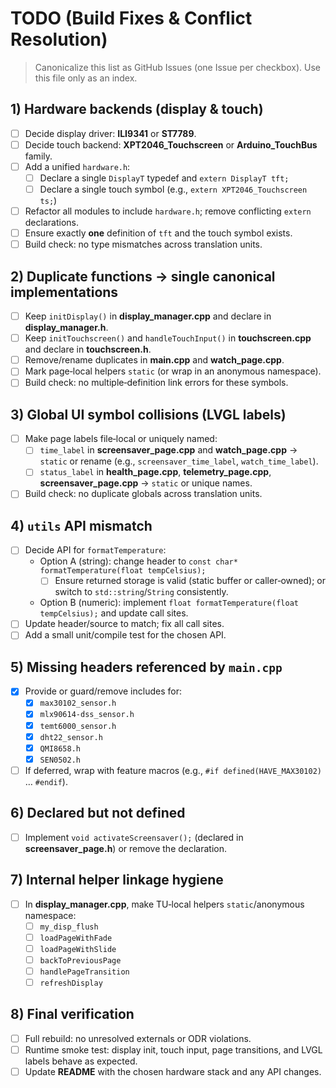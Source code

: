 # TODO (Build Fixes & Conflict Resolution)

> Canonicalize this list as GitHub Issues (one Issue per checkbox). Use this file only as an index.

## 1) Hardware backends (display & touch)
- [ ] Decide display driver: **ILI9341** or **ST7789**.
- [ ] Decide touch backend: **XPT2046_Touchscreen** or **Arduino_TouchBus** family.
- [ ] Add a unified `hardware.h`:
  - [ ] Declare a single `DisplayT` typedef and `extern DisplayT tft;`
  - [ ] Declare a single touch symbol (e.g., `extern XPT2046_Touchscreen ts;`)
- [ ] Refactor all modules to include `hardware.h`; remove conflicting `extern` declarations.
- [ ] Ensure exactly **one** definition of `tft` and the touch symbol exists.
- [ ] Build check: no type mismatches across translation units.

## 2) Duplicate functions → single canonical implementations
- [ ] Keep `initDisplay()` in **display_manager.cpp** and declare in **display_manager.h**.
- [ ] Keep `initTouchscreen()` and `handleTouchInput()` in **touchscreen.cpp** and declare in **touchscreen.h**.
- [ ] Remove/rename duplicates in **main.cpp** and **watch_page.cpp**.
- [ ] Mark page‑local helpers `static` (or wrap in an anonymous namespace).
- [ ] Build check: no multiple‑definition link errors for these symbols.

## 3) Global UI symbol collisions (LVGL labels)
- [ ] Make page labels file‑local or uniquely named:
  - [ ] `time_label` in **screensaver_page.cpp** and **watch_page.cpp** → `static` or rename (e.g., `screensaver_time_label`, `watch_time_label`).
  - [ ] `status_label` in **health_page.cpp**, **telemetry_page.cpp**, **screensaver_page.cpp** → `static` or unique names.
- [ ] Build check: no duplicate globals across translation units.

## 4) `utils` API mismatch
- [ ] Decide API for `formatTemperature`:
  - Option A (string): change header to `const char* formatTemperature(float tempCelsius);`
    - [ ] Ensure returned storage is valid (static buffer or caller‑owned); or switch to `std::string`/`String` consistently.
  - Option B (numeric): implement `float formatTemperature(float tempCelsius);` and update call sites.
- [ ] Update header/source to match; fix all call sites.
- [ ] Add a small unit/compile test for the chosen API.

## 5) Missing headers referenced by `main.cpp`
- [x] Provide or guard/remove includes for:
  - [x] `max30102_sensor.h`
  - [x] `mlx90614-dss_sensor.h`
  - [x] `temt6000_sensor.h`
  - [x] `dht22_sensor.h`
  - [x] `QMI8658.h`
  - [x] `SEN0502.h`
- [ ] If deferred, wrap with feature macros (e.g., `#if defined(HAVE_MAX30102)` … `#endif`).

## 6) Declared but not defined
- [ ] Implement `void activateScreensaver();` (declared in **screensaver_page.h**) or remove the declaration.

## 7) Internal helper linkage hygiene
- [ ] In **display_manager.cpp**, make TU‑local helpers `static`/anonymous namespace:
  - [ ] `my_disp_flush`
  - [ ] `loadPageWithFade`
  - [ ] `loadPageWithSlide`
  - [ ] `backToPreviousPage`
  - [ ] `handlePageTransition`
  - [ ] `refreshDisplay`

## 8) Final verification
- [ ] Full rebuild: no unresolved externals or ODR violations.
- [ ] Runtime smoke test: display init, touch input, page transitions, and LVGL labels behave as expected.
- [ ] Update **README** with the chosen hardware stack and any API changes.
